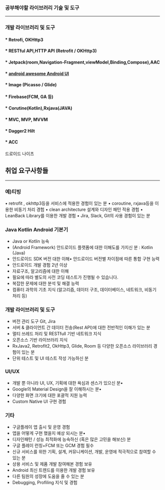 ### 공부해야할 라이브러리 기술 및 도구
----------------------------------------


### 개발 라이브러리 및 도구
#### * Retrofi, OKHttp3
#### * RESTful API,HTTP API (Retrofit / OKHttp3)
#### * Jetpack(room,Navigation-Fragment,viewModel,Binding,Compose),AAC
#### * [android awesome Android UI](https://github.com/wasabeef/awesome-android-ui)
#### * Image (Picasso / Glide)
#### * Firebase(FCM, GA 등)
#### * Corutine(Kotlin),Rxjava(JAVA)
#### * MVC, MVP, MVVM
#### * Dagger2 Hilt
#### * ACC



드로이드 나이츠 



## 취업 요구사항들 
---------------------------------------------------------------------
### 예)티빙
• retrofit , okhttp3등을 서비스에 적용한 경험이 있는 분
• coroutine, rxjava등을 이용한 비동기 처리 경험
• clean architecture 설계와 디자인 패턴 적용 경험
• LeanBack Library를 이용한 개발 경험
• Jira, Slack, Git의 사용 경험이 있는 분


### Java Kotlin Android 기본기
* Java or Kotlin 능숙
* (Android Framework) 안드로이드 플랫폼에 대한 이해도를 가지신 분 : Kotlin (Java)
* 안드로이드 SDK 버전 대한 이해• 안드로이드 버전별 차이점에 따른 통합 구현 능력
* 안드로이드 개발 경험 2년 이상
* 자료구조, 알고리즘에 대한 이해
* 필요에 따라 별도의 사전 코딩 테스트가 진행될 수 있습니다.
* 복잡한 문제에 대한 분석 및 해결 능력
* 컴퓨터 과학의 기초 지식 (알고리즘, 데이터 구조, 데이터베이스, 네트워크, 비동기처리 등)

### 개발 라이브러리 및 도구
* 버전 관리 도구 Git, Jira
* 서버 & 클라이언트 간 데이터 전송(Rest API)에 대한 전반적인 이해가 있는 분
* 멀티 쓰레드 처리 및 RESTfull 기반 네트워크 지식
* 오픈소스 기반 라이브러리 지식
* RxJava2, Retrofit2, OkHttp3, Glide, Room 등 다양한 오픈소스 라이브러리 경험이 있는 분
* 단위 테스트 및 UI 테스트 작성 가능하신 분

### UI/UX
* 개발 뿐 아니라 UI, UX, 기획에 대한 욕심과 센스가 있으신 분•
* Google의 Material Design을 잘 이해하시는 분•  
* 다양한 화면 크기에 대한 포괄적 지원 능력
* Custom Native UI 구현 경험

### 기타
* 구글플레이 앱 출시 및 운영 경험
* 앱을 어떻게 구현 했을지 예상 되시는 분• 
* 디자인패턴 / 성능 최적화에 능숙하신 (혹은 많은 고민을 해보신) 분
* 구글 플레이 런칭+FCM 또는 GCM 경험 필수
* 신규 서비스를 위한 기획, 설계, 커뮤니케이션, 개발, 운영에 적극적으로 참여할 수 있는 분
* 상용 서비스 및 제품 개발 참여해본 경험 보유
* Android 최신 트렌드를 이용한 개발 경험 보유
* 다른 팀원의 성장에 도움을 줄 수 있는 분
* Debugging, Profiling 지식 및 경험
